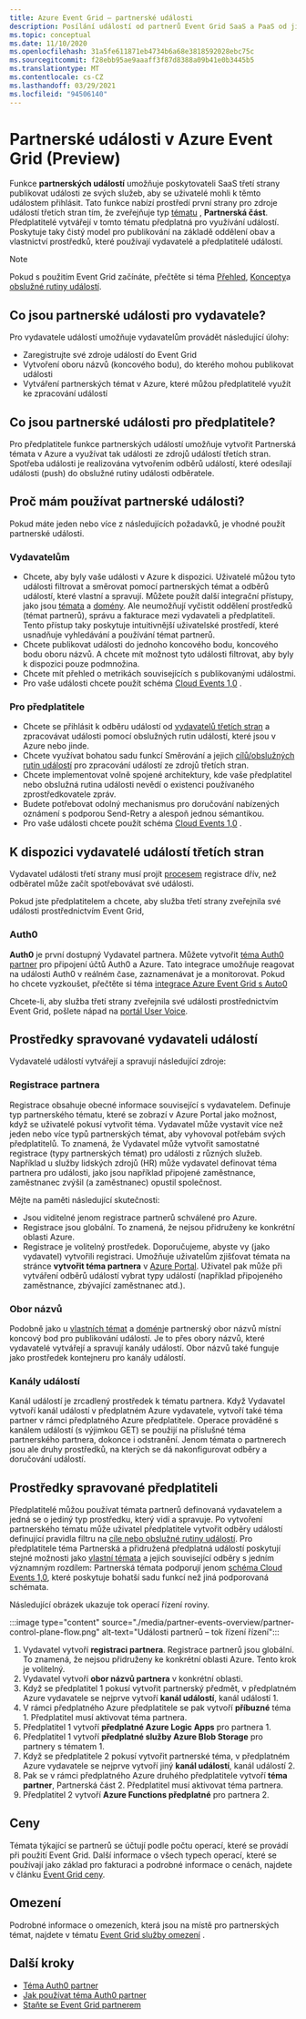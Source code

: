 ```yaml
---
title: Azure Event Grid – partnerské události
description: Posílání událostí od partnerů Event Grid SaaS a PaaS od jiných výrobců přímo ke službám Azure pomocí Azure Event Grid.
ms.topic: conceptual
ms.date: 11/10/2020
ms.openlocfilehash: 31a5fe611871eb4734b6a68e3818592028ebc75c
ms.sourcegitcommit: f28ebb95ae9aaaff3f87d8388a09b41e0b3445b5
ms.translationtype: MT
ms.contentlocale: cs-CZ
ms.lasthandoff: 03/29/2021
ms.locfileid: "94506140"
---
```

# <a name="partner-events-in-azure-event-grid-preview"></a>Partnerské události v Azure Event Grid (Preview)
Funkce **partnerských událostí** umožňuje poskytovateli SaaS třetí strany publikovat události ze svých služeb, aby se uživatelé mohli k těmto událostem přihlásit. Tato funkce nabízí prostředí první strany pro zdroje událostí třetích stran tím, že zveřejňuje typ [tématu](concepts.md#topics) , **Partnerská část**. Předplatitelé vytvářejí v tomto tématu předplatná pro využívání událostí. Poskytuje taky čistý model pro publikování na základě oddělení obav a vlastnictví prostředků, které používají vydavatelé a předplatitelé událostí.

> [!NOTE]
> Pokud s použitím Event Grid začínáte, přečtěte si téma [Přehled](overview.md), [Koncepty](concepts.md)a [obslužné rutiny událostí](event-handlers.md).

## <a name="what-is-partner-events-to-a-publisher"></a>Co jsou partnerské události pro vydavatele?
Pro vydavatele událostí umožňuje vydavatelům provádět následující úlohy:

- Zaregistrujte své zdroje událostí do Event Grid
- Vytvoření oboru názvů (koncového bodu), do kterého mohou publikovat události
- Vytváření partnerských témat v Azure, které můžou předplatitelé využít ke zpracování událostí

## <a name="what-is-partner-events-to-a-subscriber"></a>Co jsou partnerské události pro předplatitele?
Pro předplatitele funkce partnerských událostí umožňuje vytvořit Partnerská témata v Azure a využívat tak události ze zdrojů událostí třetích stran. Spotřeba události je realizována vytvořením odběrů událostí, které odesílají události (push) do obslužné rutiny události odběratele.

## <a name="why-should-i-use-partner-events"></a>Proč mám používat partnerské události?
Pokud máte jeden nebo více z následujících požadavků, je vhodné použít partnerské události.

### <a name="for-publishers"></a>Vydavatelům

- Chcete, aby byly vaše události v Azure k dispozici. Uživatelé můžou tyto události filtrovat a směrovat pomocí partnerských témat a odběrů událostí, které vlastní a spravují. Můžete použít další integrační přístupy, jako jsou [témata](custom-topics.md) a [domény](event-domains.md). Ale neumožňují vyčistit oddělení prostředků (témat partnerů), správu a fakturace mezi vydavateli a předplatiteli. Tento přístup taky poskytuje intuitivnější uživatelské prostředí, které usnadňuje vyhledávání a používání témat partnerů.
- Chcete publikovat události do jednoho koncového bodu, koncového bodu oboru názvů. A chcete mít možnost tyto události filtrovat, aby byly k dispozici pouze podmnožina. 
- Chcete mít přehled o metrikách souvisejících s publikovanými událostmi.
- Pro vaše události chcete použít schéma [Cloud Events 1,0](https://cloudevents.io/) .

### <a name="for-subscribers"></a>Pro předplatitele

- Chcete se přihlásit k odběru událostí od [vydavatelů třetích stran](#available-third-party-event-publishers) a zpracovávat události pomocí obslužných rutin událostí, které jsou v Azure nebo jinde.
- Chcete využívat bohatou sadu funkcí Směrování a jejich [cílů/obslužných rutin událostí](overview.md#event-handlers) pro zpracování událostí ze zdrojů třetích stran. 
- Chcete implementovat volně spojené architektury, kde vaše předplatitel nebo obslužná rutina události nevědí o existenci používaného zprostředkovatele zpráv. 
- Budete potřebovat odolný mechanismus pro doručování nabízených oznámení s podporou Send-Retry a alespoň jednou sémantikou.
- Pro vaše události chcete použít schéma [Cloud Events 1,0](https://cloudevents.io/) . 


## <a name="available-third-party-event-publishers"></a>K dispozici vydavatelé událostí třetích stran
Vydavatel události třetí strany musí projít [procesem](partner-onboarding-overview.md) registrace dřív, než odběratel může začít spotřebovávat své události. 

Pokud jste předplatitelem a chcete, aby služba třetí strany zveřejnila své události prostřednictvím Event Grid, 

### <a name="auth0"></a>Auth0
**Auth0** je první dostupný Vydavatel partnera. Můžete vytvořit [téma Auth0 partner](auth0-overview.md) pro připojení účtů Auth0 a Azure. Tato integrace umožňuje reagovat na události Auth0 v reálném čase, zaznamenávat je a monitorovat. Pokud ho chcete vyzkoušet, přečtěte si téma [integrace Azure Event Grid s Auto0](auth0-how-to.md)

Chcete-li, aby služba třetí strany zveřejnila své události prostřednictvím Event Grid, pošlete nápad na [portál User Voice](https://feedback.azure.com/forums/909934-azure-event-grid).
 
## <a name="resources-managed-by-event-publishers"></a>Prostředky spravované vydavateli událostí
Vydavatelé událostí vytvářejí a spravují následující zdroje:

### <a name="partner-registration"></a>Registrace partnera
Registrace obsahuje obecné informace související s vydavatelem. Definuje typ partnerského tématu, které se zobrazí v Azure Portal jako možnost, když se uživatelé pokusí vytvořit téma. Vydavatel může vystavit více než jeden nebo více typů partnerských témat, aby vyhovoval potřebám svých předplatitelů. To znamená, že Vydavatel může vytvořit samostatné registrace (typy partnerských témat) pro události z různých služeb. Například u služby lidských zdrojů (HR) může vydavatel definovat téma partnera pro události, jako jsou například připojené zaměstnance, zaměstnanec zvýšil (a zaměstnanec) opustil společnost. 

Mějte na paměti následující skutečnosti:

- Jsou viditelné jenom registrace partnerů schválené pro Azure. 
- Registrace jsou globální. To znamená, že nejsou přidruženy ke konkrétní oblasti Azure.
- Registrace je volitelný prostředek. Doporučujeme, abyste vy (jako vydavatel) vytvořili registraci. Umožňuje uživatelům zjišťovat témata na stránce **vytvořit téma partnera** v [Azure Portal](https://portal.azure.com/#create/Microsoft.EventGridPartnerTopic). Uživatel pak může při vytváření odběrů událostí vybrat typy událostí (například připojeného zaměstnance, zbývající zaměstnanec atd.).

### <a name="namespace"></a>Obor názvů
Podobně jako u [vlastních témat](custom-topics.md) a [domén](event-domains.md)je partnerský obor názvů místní koncový bod pro publikování událostí. Je to přes obory názvů, které vydavatelé vytvářejí a spravují kanály událostí. Obor názvů také funguje jako prostředek kontejneru pro kanály událostí.

### <a name="event-channels"></a>Kanály událostí
Kanál událostí je zrcadlený prostředek k tématu partnera. Když Vydavatel vytvoří kanál událostí v předplatném Azure vydavatele, vytvoří také téma partner v rámci předplatného Azure předplatitele. Operace prováděné s kanálem událostí (s výjimkou GET) se použijí na příslušné téma partnerského partnera, dokonce i odstranění. Jenom témata o partnerech jsou ale druhy prostředků, na kterých se dá nakonfigurovat odběry a doručování událostí.

## <a name="resources-managed-by-subscribers"></a>Prostředky spravované předplatiteli 
Předplatitelé můžou používat témata partnerů definovaná vydavatelem a jedná se o jediný typ prostředku, který vidí a spravuje. Po vytvoření partnerského tématu může uživatel předplatitele vytvořit odběry událostí definující pravidla filtru na [cíle nebo obslužné rutiny událostí](overview.md#event-handlers). Pro předplatitele téma Partnerská a přidružená předplatná událostí poskytují stejné možnosti jako [vlastní témata](custom-topics.md) a jejich související odběry s jedním významným rozdílem: Partnerská témata podporují jenom [schéma Cloud Events 1,0](cloudevents-schema.md), které poskytuje bohatší sadu funkcí než jiná podporovaná schémata.

Následující obrázek ukazuje tok operací řízení roviny.

:::image type="content" source="./media/partner-events-overview/partner-control-plane-flow.png" alt-text="Události partnerů – tok řízení řízení":::

1. Vydavatel vytvoří **registraci partnera**. Registrace partnerů jsou globální. To znamená, že nejsou přidruženy ke konkrétní oblasti Azure. Tento krok je volitelný.
1. Vydavatel vytvoří **obor názvů partnera** v konkrétní oblasti.
1. Když se předplatitel 1 pokusí vytvořit partnerský předmět, v předplatném Azure vydavatele se nejprve vytvoří **kanál událostí**, kanál událostí 1.
1. V rámci předplatného Azure předplatitele se pak vytvoří **příbuzné** téma 1. Předplatitel musí aktivovat téma partnera. 
1. Předplatitel 1 vytvoří **předplatné Azure Logic Apps** pro partnera 1.
1. Předplatitel 1 vytvoří **předplatné služby Azure Blob Storage** pro partnery s tématem 1. 
1. Když se předplatitele 2 pokusí vytvořit partnerské téma, v předplatném Azure vydavatele se nejprve vytvoří jiný **kanál událostí**, kanál událostí 2. 
1. Pak se v rámci předplatného Azure druhého předplatitele vytvoří **téma partner**, Partnerská část 2. Předplatitel musí aktivovat téma partnera. 
1. Předplatitel 2 vytvoří **Azure Functions předplatné** pro partnera 2. 

## <a name="pricing"></a>Ceny
Témata týkající se partnerů se účtují podle počtu operací, které se provádí při použití Event Grid. Další informace o všech typech operací, které se používají jako základ pro fakturaci a podrobné informace o cenách, najdete v článku [Event Grid ceny](https://azure.microsoft.com/pricing/details/event-grid/).

## <a name="limits"></a>Omezení
Podrobné informace o omezeních, která jsou na místě pro partnerských témat, najdete v tématu [Event Grid služby omezení](../azure-resource-manager/management/azure-subscription-service-limits.md#event-grid-limits) .


## <a name="next-steps"></a>Další kroky

- [Téma Auth0 partner](auth0-overview.md)
- [Jak používat téma Auth0 partner](auth0-how-to.md)
- [Staňte se Event Grid partnerem](partner-onboarding-overview.md)